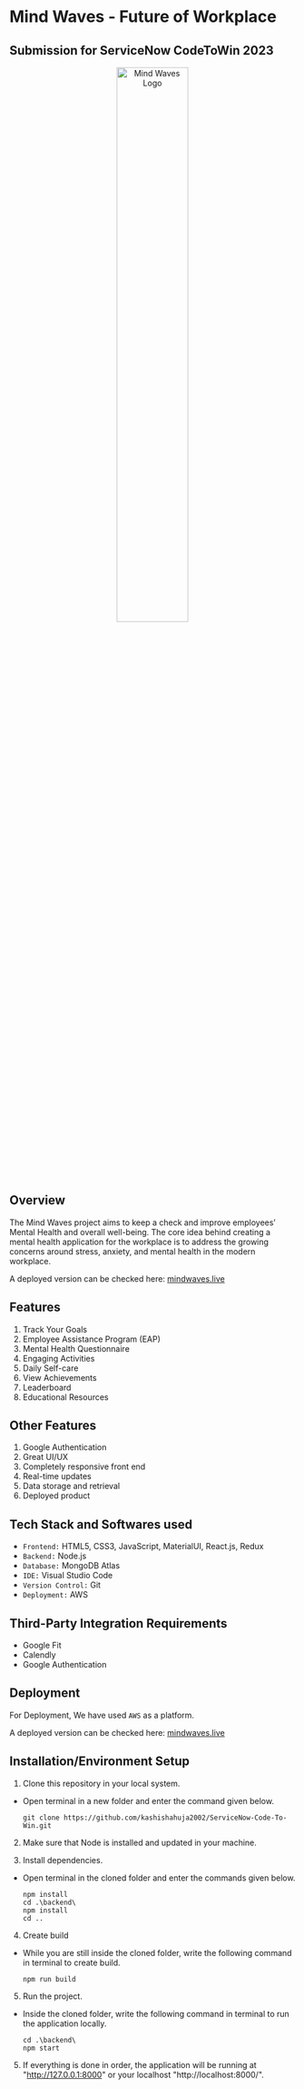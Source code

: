 # Mind Waves  - Future of Workplace

<!-- ## Submission for ServiceNow CodeToWin 2023 -->
## Submission for ServiceNow CodeToWin 2023 

<p align="center">
  <img src="https://user-images.githubusercontent.com/55057608/224425835-a1061297-eaa0-4c35-801c-ccebfc4cbf4e.png" alt="Mind Waves Logo" width="50%" />
</p>


## Overview
The Mind Waves project aims to keep a check and improve employees’ Mental Health and overall well-being. The core idea behind creating a mental health application for the workplace is to address the growing concerns around stress, anxiety, and mental health in the modern workplace.

A deployed version can be checked here: [mindwaves.live](https://www.mindwaves.live/)


## Features
1. Track Your Goals
2. Employee Assistance Program (EAP)
3. Mental Health Questionnaire
4. Engaging Activities
5. Daily Self-care
6. View Achievements
7. Leaderboard
8. Educational Resources


## Other Features
1. Google Authentication
2. Great UI/UX
3. Completely responsive front end
4. Real-time updates
5. Data storage and retrieval
6. Deployed product



## Tech Stack and Softwares used
- `Frontend:`  HTML5, CSS3, JavaScript, MaterialUI, React.js, Redux
- `Backend:` Node.js 
- `Database:` MongoDB Atlas
- `IDE:` Visual Studio Code
- `Version Control:` Git
- `Deployment:` AWS


## Third-Party Integration Requirements
- Google Fit
- Calendly	
- Google Authentication


## Deployment
For Deployment, We have used `AWS` as a platform.

A deployed version can be checked here: [mindwaves.live](https://www.mindwaves.live/)


## Installation/Environment Setup
1. Clone this repository in your local system.
* Open terminal in a new folder and enter the command given below.
   ```
   git clone https://github.com/kashishahuja2002/ServiceNow-Code-To-Win.git
   ```

2. Make sure that Node is installed and updated in your machine.

3. Install dependencies.
* Open terminal in the cloned folder and enter the commands given below.
   ```
   npm install
   cd .\backend\
   npm install
   cd ..
   ```
 
4. Create build
* While you are still inside the cloned folder, write the following command in terminal to create build. 
   ```
   npm run build
   ```

5. Run the project.
* Inside the cloned folder, write the following command in terminal to run the application locally. 
   ```
   cd .\backend\
   npm start
   ```
   
5. If everything is done in order, the application will be running at "http://127.0.0.1:8000" or your localhost "http://localhost:8000/".
